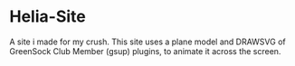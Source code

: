 # Helia-Site
A site i made for my crush. This site uses a plane model and DRAWSVG of GreenSock Club Member (gsup) plugins, to animate it across the screen. 

